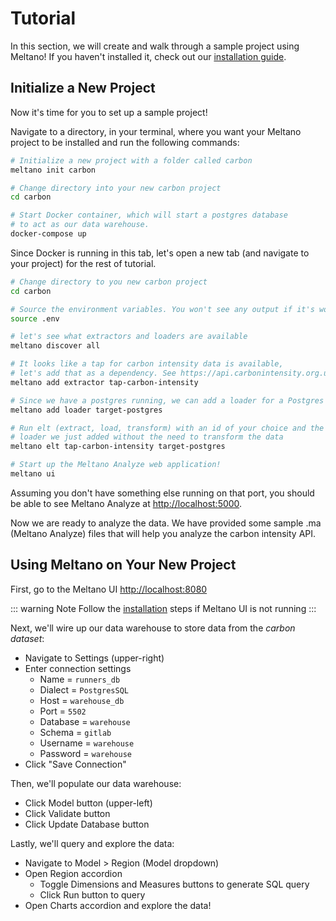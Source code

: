 # Tutorial

In this section, we will create and walk through a sample project using Meltano! If you haven't installed it, check out our [installation guide](/docs/#installation).

## Initialize a New Project

Now it's time for you to set up a sample project!

Navigate to a directory, in your terminal, where you want your Meltano project to be installed and run the following commands:

```bash
# Initialize a new project with a folder called carbon
meltano init carbon

# Change directory into your new carbon project
cd carbon

# Start Docker container, which will start a postgres database 
# to act as our data warehouse.
docker-compose up
```

Since Docker is running in this tab, let's open a new tab (and navigate to your project) for the rest of tutorial.

```bash
# Change directory to you new carbon project
cd carbon 

# Source the environment variables. You won't see any output if it's working.
source .env

# let's see what extractors and loaders are available
meltano discover all

# It looks like a tap for carbon intensity data is available, 
# let's add that as a dependency. See https://api.carbonintensity.org.uk/
meltano add extractor tap-carbon-intensity

# Since we have a postgres running, we can add a loader for a Postgres database
meltano add loader target-postgres

# Run elt (extract, load, transform) with an id of your choice and the extractor and
# loader we just added without the need to transform the data
meltano elt tap-carbon-intensity target-postgres

# Start up the Meltano Analyze web application!
meltano ui
```

Assuming you don't have something else running on that port, you should be able to see Meltano Analyze at [http://localhost:5000](http://localhost:5000).

Now we are ready to analyze the data. We have provided some sample .ma (Meltano Analyze) files that will help you analyze the carbon intensity API. 

## Using Meltano on Your New Project

First, go to the Meltano UI [http://localhost:8080](http://localhost:8080)

::: warning Note
Follow the [installation](/docs/#installation) steps if Meltano UI is not running
:::

Next, we'll wire up our data warehouse to store data from the *carbon dataset*:
- Navigate to Settings (upper-right)
- Enter connection settings
  - Name = `runners_db`
  - Dialect = `PostgresSQL`
  - Host = `warehouse_db`
  - Port = `5502`
  - Database = `warehouse`
  - Schema = `gitlab`
  - Username = `warehouse`
  - Password = `warehouse`
- Click "Save Connection"

Then, we'll populate our data warehouse:
- Click Model button (upper-left)
- Click Validate button
- Click Update Database button

Lastly, we'll query and explore the data:
- Navigate to Model > Region (Model dropdown)
- Open Region accordion
  - Toggle Dimensions and Measures buttons to generate SQL query
  - Click Run button to query
- Open Charts accordion and explore the data!
